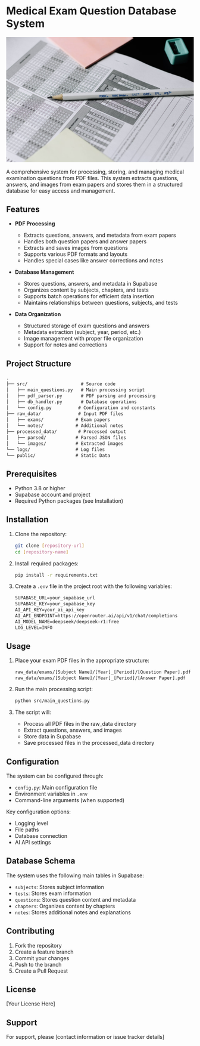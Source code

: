 # Medical Exam Question Database System

![banner](./public/banner.png)


A comprehensive system for processing, storing, and managing medical examination questions from PDF files. This system extracts questions, answers, and images from exam papers and stores them in a structured database for easy access and management.

## Features

- **PDF Processing**
  - Extracts questions, answers, and metadata from exam papers
  - Handles both question papers and answer papers
  - Extracts and saves images from questions
  - Supports various PDF formats and layouts
  - Handles special cases like answer corrections and notes

- **Database Management**
  - Stores questions, answers, and metadata in Supabase
  - Organizes content by subjects, chapters, and tests
  - Supports batch operations for efficient data insertion
  - Maintains relationships between questions, subjects, and tests

- **Data Organization**
  - Structured storage of exam questions and answers
  - Metadata extraction (subject, year, period, etc.)
  - Image management with proper file organization
  - Support for notes and corrections

## Project Structure

```
.
├── src/                    # Source code
│   ├── main_questions.py   # Main processing script
│   ├── pdf_parser.py       # PDF parsing and processing
│   ├── db_handler.py       # Database operations
│   └── config.py          # Configuration and constants
├── raw_data/              # Input PDF files
│   ├── exams/            # Exam papers
│   └── notes/            # Additional notes
├── processed_data/        # Processed output
│   ├── parsed/           # Parsed JSON files
│   └── images/           # Extracted images
└── logs/                 # Log files
└── public/               # Static Data
```

## Prerequisites

- Python 3.8 or higher
- Supabase account and project
- Required Python packages (see Installation)

## Installation

1. Clone the repository:
   ```bash
   git clone [repository-url]
   cd [repository-name]
   ```

2. Install required packages:
   ```bash
   pip install -r requirements.txt
   ```

3. Create a `.env` file in the project root with the following variables:
   ```
   SUPABASE_URL=your_supabase_url
   SUPABASE_KEY=your_supabase_key
   AI_API_KEY=your_ai_api_key
   AI_API_ENDPOINT=https://openrouter.ai/api/v1/chat/completions
   AI_MODEL_NAME=deepseek/deepseek-r1:free
   LOG_LEVEL=INFO
   ```

## Usage

1. Place your exam PDF files in the appropriate structure:
   ```
   raw_data/exams/[Subject Name]/[Year]_[Period]/[Question Paper].pdf
   raw_data/exams/[Subject Name]/[Year]_[Period]/[Answer Paper].pdf
   ```

2. Run the main processing script:
   ```bash
   python src/main_questions.py
   ```

3. The script will:
   - Process all PDF files in the raw_data directory
   - Extract questions, answers, and images
   - Store data in Supabase
   - Save processed files in the processed_data directory

## Configuration

The system can be configured through:

- `config.py`: Main configuration file
- Environment variables in `.env`
- Command-line arguments (when supported)

Key configuration options:
- Logging level
- File paths
- Database connection
- AI API settings

## Database Schema

The system uses the following main tables in Supabase:

- `subjects`: Stores subject information
- `tests`: Stores exam information
- `questions`: Stores question content and metadata
- `chapters`: Organizes content by chapters
- `notes`: Stores additional notes and explanations

## Contributing

1. Fork the repository
2. Create a feature branch
3. Commit your changes
4. Push to the branch
5. Create a Pull Request

## License

[Your License Here]

## Support

For support, please [contact information or issue tracker details]
